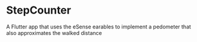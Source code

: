 # StepCounter

 A Flutter app that uses the eSense earables to implement a pedometer that also approximates the walked distance 
